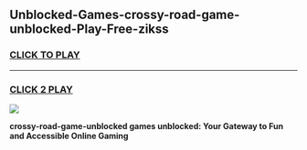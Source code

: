 
## Unblocked-Games-crossy-road-game-unblocked-Play-Free-zikss
<h3>
<a href="https://premium76.site?title=crossy-road-game-unblocked&ref=19M">CLICK TO PLAY</a></h3>
<hr>

<h3>
<a href="https://premium76.site?title=crossy-road-game-unblocked&ref=19M">CLICK 2 PLAY</a>
  
</h3>

<a href="https://premium76.site?title=crossy-road-game-unblocked&ref=19M"><img src="https://clearcache.store/games.png"></a>


**crossy-road-game-unblocked games unblocked: Your Gateway to Fun and Accessible Online Gaming**
